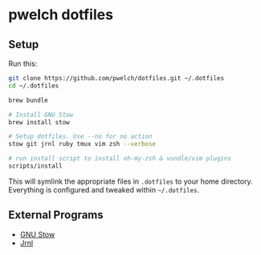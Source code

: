 # pwelch dotfiles

## Setup

Run this:

```sh
git clone https://github.com/pwelch/dotfiles.git ~/.dotfiles
cd ~/.dotfiles

brew bundle

# Install GNU Stow
brew install stow

# Setup dotfiles. Use --no for no action
stow git jrnl ruby tmux vim zsh --verbose

# run install script to install oh-my-zsh & vundle/vim plugins
scripts/install
```

This will symlink the appropriate files in `.dotfiles` to your home
directory.
Everything is configured and tweaked within `~/.dotfiles`.

## External Programs

* [GNU Stow](https://www.gnu.org/software/stow/)
* [Jrnl](https://maebert.github.io/jrnl/)
